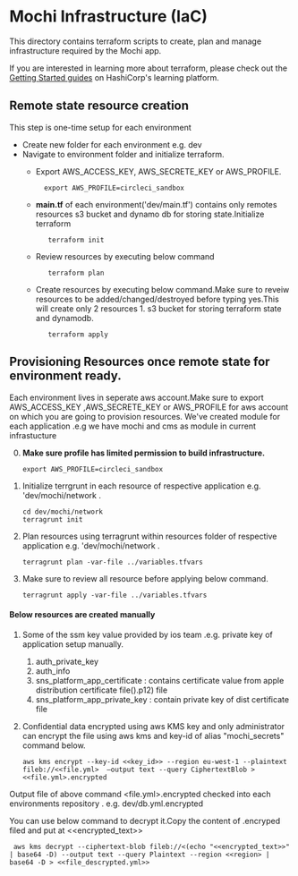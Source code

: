 
Mochi Infrastructure (IaC)
=========

This directory contains terraform scripts to create, plan and manage infrastructure required by the Mochi app.

If you are interested in learning more about terraform, please check out the [Getting Started guides](https://learn.hashicorp.com/terraform#getting-started) on HashiCorp's learning platform.


Remote state resource creation
-------------------------------
This step is one-time setup for each environment

- Create new folder for each environment e.g. dev
- Navigate to environment folder and initialize terraform. 
     - Export AWS_ACCESS_KEY, AWS_SECRETE_KEY or AWS_PROFILE.

       ```
         export AWS_PROFILE=circleci_sandbox
       ```
     
    - **main.tf** of each environment('dev/main.tf') contains only remotes resources s3 bucket and dynamo db for storing state.Initialize terraform
      ```
         terraform init
       ```
    - Review resources by executing below command
      ```
         terraform plan
      ```
    - Create resources by executing below command.Make sure to reveiw resources to be added/changed/destroyed before typing yes.This will create only 2 resources 1. s3 bucket for storing terraform state and dynamodb.
      ``` 
         terraform apply
      ```
     

Provisioning Resources once remote state for environment ready.
-------------------------------
Each environment lives in seperate aws account.Make sure to export AWS_ACCESS_KEY ,AWS_SECRETE_KEY or AWS_PROFILE for aws account on which you are going to provision resources.
 We've created module for each application .e.g we have mochi and cms as module in current infrastucture

0.  **Make sure profile has limited permission to build infrastructure.**
     ```
     export AWS_PROFILE=circleci_sandbox
     ```
1. Initialize terrgrunt in each resource of respective application e.g. 'dev/mochi/network .
     ```
     cd dev/mochi/network
     terragrunt init
      ```
     
2. Plan resources using terragrunt within resources folder of respective application  e.g. 'dev/mochi/network .
    ```
    terragrunt plan -var-file ../variables.tfvars
    ```

4. Make sure to review all resource before applying below command.
     ``` 
     terragrunt apply -var-file ../variables.tfvars
     ```


 #### Below resources are created manually

 
 1. Some of the ssm key value provided by ios team .e.g. private key of application setup manually.
    1. auth_private_key 
    2. auth_info
    3. sns_platform_app_certificate : contains certificate value from apple distribution certificate file().p12) file
    4. sns_platform_app_private_key : contain private key of dist certificate file
 2. Confidential data encrypted using aws KMS key and only administrator can encrypt the file using aws kms and key-id of alias "mochi_secrets" command below.
    
    ``` 
    aws kms encrypt --key-id <<key_id>> --region eu-west-1 --plaintext fileb://<<file.yml>  —output text --query CiphertextBlob ><<file.yml>.encrypted 
    ``` 
   Output file of above command <file.yml>.encrypted checked into each environments repository . e.g. dev/db.yml.encrypted

   You can use below command to decrypt it.Copy the content of .encryped filed and put at <<encrypted_text>>

   ``` 
    aws kms decrypt --ciphertext-blob fileb://<(echo "<<encrypted_text>>" | base64 -D) --output text --query Plaintext --region <<region> | base64 -D > <<file_descrypted.yml>>
   ```
